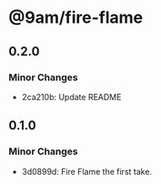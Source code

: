 # @9am/fire-flame

## 0.2.0

### Minor Changes

-   2ca210b: Update README

## 0.1.0

### Minor Changes

-   3d0899d: Fire Flame the first take.
